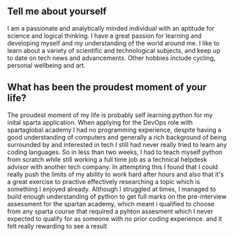## Tell me about yourself 
I am a passionate and analytically minded individual with an aptitude for science and logical thinking. I have a great passion for learning and developing myself and my understanding of the world around me. I like to learn about a variety of scientific and technological subjects, and keep up to date on tech news and advancements. Other hobbies include cycling, personal wellbeing and art. 

## What has been the proudest moment of your life?
The proudest moment of my life is probably self learning python for my inital sparta application. When applying for the DevOps role with spartaglobal academy I had no programming experience, despite having a good understanding of computers and generally a rich background of being surrounded by and interested in tech I still had never really tried to learn any coding languages. So in less than two weeks, I had to teach myself python from scratch while still working a full time job as a technical helpdesk advisor with another tech company. In attempting this I found that I could really push the limits of my ability to work hard after hours and also that it's a great exercise to practive effectively researching a topic which is something I enjoyed already. Although I struggled at times, I managed to build enough understanding of python to get full marks on the pre-interview assessment for the spartan academy, which meant i qualified to choose from any sparta course that required a pyhton assesment which I never expected to qualify for as someone with no prior coding experience.  and it felt really rewarding to see a result
